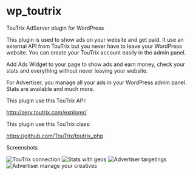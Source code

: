 # wp_toutrix
TouTrix AdServer plugin for WordPress

This plugin is used to show ads on your website and get paid. It use an external API from TouTrix but you never have to leave your WordPress website. You can create your TouTrix account easily in the admin panel.

Add Ads Widget to your page to show ads and earn money, check your stats and everything without never leaving your website.

For Advertiser, you manage all your ads in your WordPress admin panel. Stats are available and much more.


This plugin use this TouTrix API:

http://serv.toutrix.com/explorer/


This plugin use this TouTrix class:

https://github.com/TouTrix/toutrix_php

Screenshots

![TouTrix connection](http://toutrix.com/wp-content/uploads/2015/10/TouTrix-plugin-1.png "TouTrix connection")
![Stats with geos](http://toutrix.com/wp-content/uploads/2015/10/TouTrix-plugin-stats-geo.png "Stats with geos")
![Advertiser targetings](http://toutrix.com/wp-content/uploads/2015/10/TouTrix-plugin-targets.png "Advertiser targetings")
![Advertiser manage your creatives](http://toutrix.com/wp-content/uploads/2015/10/TouTrix-plugin-creative.png "Advertiser manage your creatives")
